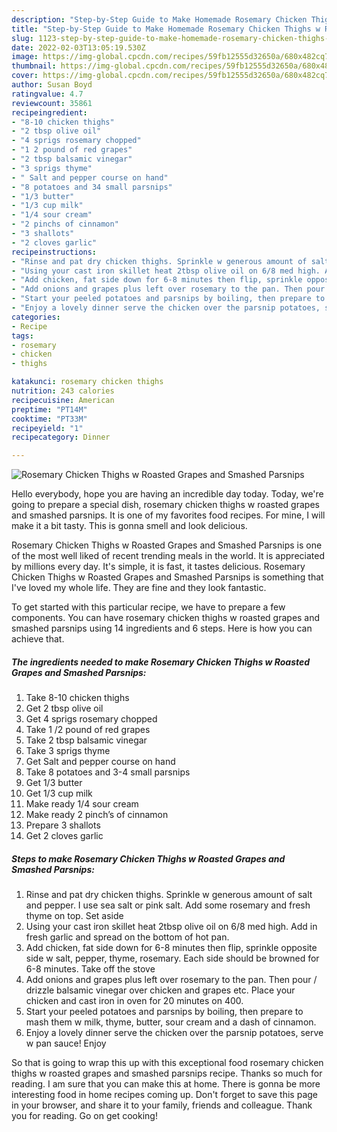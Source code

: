 ```yaml
---
description: "Step-by-Step Guide to Make Homemade Rosemary Chicken Thighs w Roasted Grapes and Smashed Parsnips"
title: "Step-by-Step Guide to Make Homemade Rosemary Chicken Thighs w Roasted Grapes and Smashed Parsnips"
slug: 1123-step-by-step-guide-to-make-homemade-rosemary-chicken-thighs-w-roasted-grapes-and-smashed-parsnips
date: 2022-02-03T13:05:19.530Z
image: https://img-global.cpcdn.com/recipes/59fb12555d32650a/680x482cq70/rosemary-chicken-thighs-w-roasted-grapes-and-smashed-parsnips-recipe-main-photo.jpg
thumbnail: https://img-global.cpcdn.com/recipes/59fb12555d32650a/680x482cq70/rosemary-chicken-thighs-w-roasted-grapes-and-smashed-parsnips-recipe-main-photo.jpg
cover: https://img-global.cpcdn.com/recipes/59fb12555d32650a/680x482cq70/rosemary-chicken-thighs-w-roasted-grapes-and-smashed-parsnips-recipe-main-photo.jpg
author: Susan Boyd
ratingvalue: 4.7
reviewcount: 35861
recipeingredient:
- "8-10 chicken thighs"
- "2 tbsp olive oil"
- "4 sprigs rosemary chopped"
- "1 2 pound of red grapes"
- "2 tbsp balsamic vinegar"
- "3 sprigs thyme"
- " Salt and pepper course on hand"
- "8 potatoes and 34 small parsnips"
- "1/3 butter"
- "1/3 cup milk"
- "1/4 sour cream"
- "2 pinchs of cinnamon"
- "3 shallots"
- "2 cloves garlic"
recipeinstructions:
- "Rinse and pat dry chicken thighs. Sprinkle w generous amount of salt and pepper. I use sea salt or pink salt. Add some rosemary and fresh thyme on top. Set aside"
- "Using your cast iron skillet heat 2tbsp olive oil on 6/8 med high. Add in fresh garlic and spread on the bottom of hot pan."
- "Add chicken, fat side down for 6-8 minutes then flip, sprinkle opposite side w salt, pepper, thyme, rosemary. Each side should be browned for 6-8 minutes. Take off the stove"
- "Add onions and grapes plus left over rosemary to the pan. Then pour / drizzle balsamic vinegar over chicken and grapes etc. Place your chicken and cast iron in oven for 20 minutes on 400."
- "Start your peeled potatoes and parsnips by boiling, then prepare to mash them w milk, thyme, butter, sour cream and a dash of cinnamon."
- "Enjoy a lovely dinner serve the chicken over the parsnip potatoes, serve w pan sauce! Enjoy"
categories:
- Recipe
tags:
- rosemary
- chicken
- thighs

katakunci: rosemary chicken thighs 
nutrition: 243 calories
recipecuisine: American
preptime: "PT14M"
cooktime: "PT33M"
recipeyield: "1"
recipecategory: Dinner

---
```



![Rosemary Chicken Thighs w Roasted Grapes and Smashed Parsnips](https://img-global.cpcdn.com/recipes/59fb12555d32650a/680x482cq70/rosemary-chicken-thighs-w-roasted-grapes-and-smashed-parsnips-recipe-main-photo.jpg)

Hello everybody, hope you are having an incredible day today. Today, we're going to prepare a special dish, rosemary chicken thighs w roasted grapes and smashed parsnips. It is one of my favorites food recipes. For mine, I will make it a bit tasty. This is gonna smell and look delicious.



Rosemary Chicken Thighs w Roasted Grapes and Smashed Parsnips is one of the most well liked of recent trending meals in the world. It is appreciated by millions every day. It's simple, it is fast, it tastes delicious. Rosemary Chicken Thighs w Roasted Grapes and Smashed Parsnips is something that I've loved my whole life. They are fine and they look fantastic.


To get started with this particular recipe, we have to prepare a few components. You can have rosemary chicken thighs w roasted grapes and smashed parsnips using 14 ingredients and 6 steps. Here is how you can achieve that.

<!--inarticleads1-->

##### The ingredients needed to make Rosemary Chicken Thighs w Roasted Grapes and Smashed Parsnips:

1. Take 8-10 chicken thighs
1. Get 2 tbsp olive oil
1. Get 4 sprigs rosemary chopped
1. Take 1 /2 pound of red grapes
1. Take 2 tbsp balsamic vinegar
1. Take 3 sprigs thyme
1. Get  Salt and pepper course on hand
1. Take 8 potatoes and 3-4 small parsnips
1. Get 1/3 butter
1. Get 1/3 cup milk
1. Make ready 1/4 sour cream
1. Make ready 2 pinch’s of cinnamon
1. Prepare 3 shallots
1. Get 2 cloves garlic




<!--inarticleads2-->

##### Steps to make Rosemary Chicken Thighs w Roasted Grapes and Smashed Parsnips:

1. Rinse and pat dry chicken thighs. Sprinkle w generous amount of salt and pepper. I use sea salt or pink salt. Add some rosemary and fresh thyme on top. Set aside
1. Using your cast iron skillet heat 2tbsp olive oil on 6/8 med high. Add in fresh garlic and spread on the bottom of hot pan.
1. Add chicken, fat side down for 6-8 minutes then flip, sprinkle opposite side w salt, pepper, thyme, rosemary. Each side should be browned for 6-8 minutes. Take off the stove
1. Add onions and grapes plus left over rosemary to the pan. Then pour / drizzle balsamic vinegar over chicken and grapes etc. Place your chicken and cast iron in oven for 20 minutes on 400.
1. Start your peeled potatoes and parsnips by boiling, then prepare to mash them w milk, thyme, butter, sour cream and a dash of cinnamon.
1. Enjoy a lovely dinner serve the chicken over the parsnip potatoes, serve w pan sauce! Enjoy




So that is going to wrap this up with this exceptional food rosemary chicken thighs w roasted grapes and smashed parsnips recipe. Thanks so much for reading. I am sure that you can make this at home. There is gonna be more interesting food in home recipes coming up. Don't forget to save this page in your browser, and share it to your family, friends and colleague. Thank you for reading. Go on get cooking!
